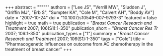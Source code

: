 +++
abstract = """"""
authors = ["Lee JS", "Verrill MW", "Sludden J", "Griffin MJ", "Erb S", "Sumpter KA", "Cole M", "Calvert AH", "Boddy AV"]
date = "2007-10-24"
doi = "10.1007/s10549-007-9793-3"
featured = false
highlight = true
math = true
publication = "*Breast Cancer Research and Treatment* 2007; 106(S1):1-350"
publication_short = "*Breast Cancer Res Tr* 2007; 106:1-350"
publication_types = ["1"]
summary = "*Breast Cancer Research and Treatment* 2007; 106(S1):1-350"
tags = ["Cole"]
title = "Pharmacogenetic influences on outcome from AC chemotherapy in the treatment of breast cancer"
+++
